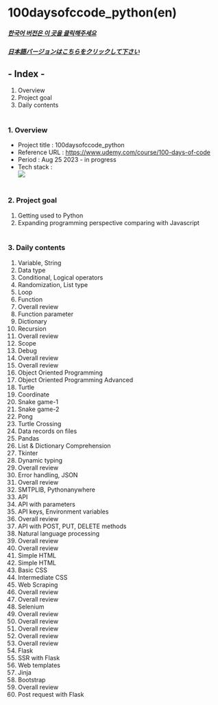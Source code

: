 # 100daysofccode_python(en)

##### [한국어 버전은 이 곳을 클릭해주세요](README.md)

##### [日本語バージョンはこちらをクリックして下さい](README_JP.md)

## - Index -

1. Overview
2. Project goal
3. Daily contents
   </br>
   </br>

### 1. Overview

- Project title : 100daysofccode_python
- Reference URL : https://www.udemy.com/course/100-days-of-code
- Period : Aug 25 2023 - in progress
- Tech stack : </br>
  <img src="https://img.shields.io/badge/python-3776AB?style=for-the-badge&logo=python&logoColor=white">
  </br>
  </br>

### 2. Project goal

1. Getting used to Python
2. Expanding programming perspective comparing with Javascript
   </br>
   </br>

### 3. Daily contents </br>

1. Variable, String
2. Data type
3. Conditional, Logical operators
4. Randomization, List type
5. Loop
6. Function
7. Overall review
8. Function parameter
9. Dictionary
10. Recursion
11. Overall review
12. Scope
13. Debug
14. Overall review
15. Overall review
16. Object Oriented Programming
17. Object Oriented Programming Advanced
18. Turtle
19. Coordinate
20. Snake game-1
21. Snake game-2
22. Pong
23. Turtle Crossing
24. Data records on files
25. Pandas
26. List & Dictionary Comprehension
27. Tkinter
28. Dynamic typing
29. Overall review
30. Error handling, JSON
31. Overall review
32. SMTPLIB, Pythonanywhere
33. API
34. API with parameters
35. API keys, Environment variables
36. Overall review
37. API with POST, PUT, DELETE methods
38. Natural language processing
39. Overall review
40. Overall review
41. Simple HTML
42. Simple HTML
43. Basic CSS
44. Intermediate CSS
45. Web Scraping
46. Overall review
47. Overall review
48. Selenium
49. Overall review
50. Overall review
51. Overall review
52. Overall review
53. Overall review
54. Flask
55. SSR with Flask
56. Web templates
57. Jinja
58. Bootstrap
59. Overall review
60. Post request with Flask
